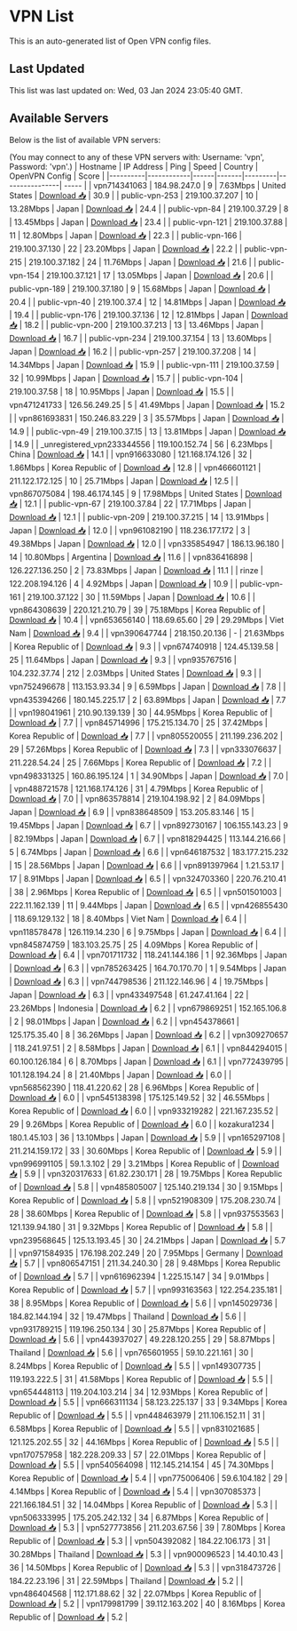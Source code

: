 # VPN List

This is an auto-generated list of Open VPN config files.

## Last Updated

This list was last updated on: Wed, 03 Jan 2024 23:05:40 GMT.

## Available Servers

Below is the list of available VPN servers:

(You may connect to any of these VPN servers with: Username: 'vpn', Password: 'vpn'.)
| Hostname | IP Address | Ping | Speed | Country | OpenVPN Config | Score |
|----------|------------|------|-------|---------|----------------| ----- |
| vpn714341063 | 184.98.247.0 | 9 | 7.63Mbps | United States | [Download 📥](./configs/server_0_US.ovpn) | 30.9 |
| public-vpn-253 | 219.100.37.207 | 10 | 13.28Mbps | Japan | [Download 📥](./configs/server_1_JP.ovpn) | 24.4 |
| public-vpn-84 | 219.100.37.29 | 8 | 13.45Mbps | Japan | [Download 📥](./configs/server_2_JP.ovpn) | 23.4 |
| public-vpn-121 | 219.100.37.88 | 11 | 12.80Mbps | Japan | [Download 📥](./configs/server_3_JP.ovpn) | 22.3 |
| public-vpn-166 | 219.100.37.130 | 22 | 23.20Mbps | Japan | [Download 📥](./configs/server_4_JP.ovpn) | 22.2 |
| public-vpn-215 | 219.100.37.182 | 24 | 11.76Mbps | Japan | [Download 📥](./configs/server_5_JP.ovpn) | 21.6 |
| public-vpn-154 | 219.100.37.121 | 17 | 13.05Mbps | Japan | [Download 📥](./configs/server_6_JP.ovpn) | 20.6 |
| public-vpn-189 | 219.100.37.180 | 9 | 15.68Mbps | Japan | [Download 📥](./configs/server_7_JP.ovpn) | 20.4 |
| public-vpn-40 | 219.100.37.4 | 12 | 14.81Mbps | Japan | [Download 📥](./configs/server_8_JP.ovpn) | 19.4 |
| public-vpn-176 | 219.100.37.136 | 12 | 12.81Mbps | Japan | [Download 📥](./configs/server_9_JP.ovpn) | 18.2 |
| public-vpn-200 | 219.100.37.213 | 13 | 13.46Mbps | Japan | [Download 📥](./configs/server_10_JP.ovpn) | 16.7 |
| public-vpn-234 | 219.100.37.154 | 13 | 13.60Mbps | Japan | [Download 📥](./configs/server_11_JP.ovpn) | 16.2 |
| public-vpn-257 | 219.100.37.208 | 14 | 14.34Mbps | Japan | [Download 📥](./configs/server_12_JP.ovpn) | 15.9 |
| public-vpn-111 | 219.100.37.59 | 32 | 10.99Mbps | Japan | [Download 📥](./configs/server_13_JP.ovpn) | 15.7 |
| public-vpn-104 | 219.100.37.58 | 18 | 10.95Mbps | Japan | [Download 📥](./configs/server_14_JP.ovpn) | 15.5 |
| vpn471241733 | 126.56.249.25 | 5 | 41.49Mbps | Japan | [Download 📥](./configs/server_15_JP.ovpn) | 15.2 |
| vpn861693831 | 150.246.83.229 | 3 | 35.57Mbps | Japan | [Download 📥](./configs/server_16_JP.ovpn) | 14.9 |
| public-vpn-49 | 219.100.37.15 | 13 | 13.81Mbps | Japan | [Download 📥](./configs/server_17_JP.ovpn) | 14.9 |
| _unregistered_vpn233344556 | 119.100.152.74 | 56 | 6.23Mbps | China | [Download 📥](./configs/server_18_CN.ovpn) | 14.1 |
| vpn916633080 | 121.168.174.126 | 32 | 1.86Mbps | Korea Republic of | [Download 📥](./configs/server_19_KR.ovpn) | 12.8 |
| vpn466601121 | 211.122.172.125 | 10 | 25.71Mbps | Japan | [Download 📥](./configs/server_20_JP.ovpn) | 12.5 |
| vpn867075084 | 198.46.174.145 | 9 | 17.98Mbps | United States | [Download 📥](./configs/server_21_US.ovpn) | 12.1 |
| public-vpn-67 | 219.100.37.84 | 22 | 17.71Mbps | Japan | [Download 📥](./configs/server_22_JP.ovpn) | 12.1 |
| public-vpn-209 | 219.100.37.215 | 14 | 13.91Mbps | Japan | [Download 📥](./configs/server_23_JP.ovpn) | 12.0 |
| vpn961082190 | 118.236.177.172 | 3 | 49.38Mbps | Japan | [Download 📥](./configs/server_24_JP.ovpn) | 12.0 |
| vpn335854947 | 186.13.96.180 | 14 | 10.80Mbps | Argentina | [Download 📥](./configs/server_25_AR.ovpn) | 11.6 |
| vpn836416898 | 126.227.136.250 | 2 | 73.83Mbps | Japan | [Download 📥](./configs/server_26_JP.ovpn) | 11.1 |
| rinze | 122.208.194.126 | 4 | 4.92Mbps | Japan | [Download 📥](./configs/server_27_JP.ovpn) | 10.9 |
| public-vpn-161 | 219.100.37.122 | 30 | 11.59Mbps | Japan | [Download 📥](./configs/server_28_JP.ovpn) | 10.6 |
| vpn864308639 | 220.121.210.79 | 39 | 75.18Mbps | Korea Republic of | [Download 📥](./configs/server_29_KR.ovpn) | 10.4 |
| vpn653656140 | 118.69.65.60 | 29 | 29.29Mbps | Viet Nam | [Download 📥](./configs/server_30_VN.ovpn) | 9.4 |
| vpn390647744 | 218.150.20.136 | - | 21.63Mbps | Korea Republic of | [Download 📥](./configs/server_31_KR.ovpn) | 9.3 |
| vpn674740918 | 124.45.139.58 | 25 | 11.64Mbps | Japan | [Download 📥](./configs/server_32_JP.ovpn) | 9.3 |
| vpn935767516 | 104.232.37.74 | 212 | 2.03Mbps | United States | [Download 📥](./configs/server_33_US.ovpn) | 9.3 |
| vpn752496678 | 113.153.93.34 | 9 | 6.59Mbps | Japan | [Download 📥](./configs/server_34_JP.ovpn) | 7.8 |
| vpn435394266 | 180.145.225.17 | 2 | 63.89Mbps | Japan | [Download 📥](./configs/server_35_JP.ovpn) | 7.7 |
| vpn198041961 | 210.90.139.139 | 30 | 44.95Mbps | Korea Republic of | [Download 📥](./configs/server_36_KR.ovpn) | 7.7 |
| vpn845714996 | 175.215.134.70 | 25 | 37.42Mbps | Korea Republic of | [Download 📥](./configs/server_37_KR.ovpn) | 7.7 |
| vpn805520055 | 211.199.236.202 | 29 | 57.26Mbps | Korea Republic of | [Download 📥](./configs/server_38_KR.ovpn) | 7.3 |
| vpn333076637 | 211.228.54.24 | 25 | 7.66Mbps | Korea Republic of | [Download 📥](./configs/server_39_KR.ovpn) | 7.2 |
| vpn498331325 | 160.86.195.124 | 1 | 34.90Mbps | Japan | [Download 📥](./configs/server_40_JP.ovpn) | 7.0 |
| vpn488721578 | 121.168.174.126 | 31 | 4.79Mbps | Korea Republic of | [Download 📥](./configs/server_41_KR.ovpn) | 7.0 |
| vpn863578814 | 219.104.198.92 | 2 | 84.09Mbps | Japan | [Download 📥](./configs/server_42_JP.ovpn) | 6.9 |
| vpn838648509 | 153.205.83.146 | 15 | 19.45Mbps | Japan | [Download 📥](./configs/server_43_JP.ovpn) | 6.7 |
| vpn892730167 | 106.155.143.23 | 9 | 82.19Mbps | Japan | [Download 📥](./configs/server_44_JP.ovpn) | 6.7 |
| vpn818294425 | 113.144.216.66 | 5 | 6.74Mbps | Japan | [Download 📥](./configs/server_45_JP.ovpn) | 6.6 |
| vpn646187532 | 183.177.215.232 | 15 | 28.56Mbps | Japan | [Download 📥](./configs/server_46_JP.ovpn) | 6.6 |
| vpn891397964 | 1.21.53.17 | 17 | 8.91Mbps | Japan | [Download 📥](./configs/server_47_JP.ovpn) | 6.5 |
| vpn324703360 | 220.76.210.41 | 38 | 2.96Mbps | Korea Republic of | [Download 📥](./configs/server_48_KR.ovpn) | 6.5 |
| vpn501501003 | 222.11.162.139 | 11 | 9.44Mbps | Japan | [Download 📥](./configs/server_49_JP.ovpn) | 6.5 |
| vpn426855430 | 118.69.129.132 | 18 | 8.40Mbps | Viet Nam | [Download 📥](./configs/server_50_VN.ovpn) | 6.4 |
| vpn118578478 | 126.119.14.230 | 6 | 9.75Mbps | Japan | [Download 📥](./configs/server_51_JP.ovpn) | 6.4 |
| vpn845874759 | 183.103.25.75 | 25 | 4.09Mbps | Korea Republic of | [Download 📥](./configs/server_52_KR.ovpn) | 6.4 |
| vpn701711732 | 118.241.144.186 | 1 | 92.36Mbps | Japan | [Download 📥](./configs/server_53_JP.ovpn) | 6.3 |
| vpn785263425 | 164.70.170.70 | 1 | 9.54Mbps | Japan | [Download 📥](./configs/server_54_JP.ovpn) | 6.3 |
| vpn744798536 | 211.122.146.96 | 4 | 19.75Mbps | Japan | [Download 📥](./configs/server_55_JP.ovpn) | 6.3 |
| vpn433497548 | 61.247.41.164 | 22 | 23.26Mbps | Indonesia | [Download 📥](./configs/server_56_ID.ovpn) | 6.2 |
| vpn679869251 | 152.165.106.8 | 2 | 98.01Mbps | Japan | [Download 📥](./configs/server_57_JP.ovpn) | 6.2 |
| vpn454378661 | 125.175.35.40 | 8 | 36.26Mbps | Japan | [Download 📥](./configs/server_58_JP.ovpn) | 6.2 |
| vpn309270657 | 118.241.97.51 | 2 | 8.58Mbps | Japan | [Download 📥](./configs/server_59_JP.ovpn) | 6.1 |
| vpn844294015 | 60.100.126.184 | 6 | 8.70Mbps | Japan | [Download 📥](./configs/server_60_JP.ovpn) | 6.1 |
| vpn772439795 | 101.128.194.24 | 8 | 21.40Mbps | Japan | [Download 📥](./configs/server_61_JP.ovpn) | 6.0 |
| vpn568562390 | 118.41.220.62 | 28 | 6.96Mbps | Korea Republic of | [Download 📥](./configs/server_62_KR.ovpn) | 6.0 |
| vpn545138398 | 175.125.149.52 | 32 | 46.55Mbps | Korea Republic of | [Download 📥](./configs/server_63_KR.ovpn) | 6.0 |
| vpn933219282 | 221.167.235.52 | 29 | 9.26Mbps | Korea Republic of | [Download 📥](./configs/server_64_KR.ovpn) | 6.0 |
| kozakura1234 | 180.1.45.103 | 36 | 13.10Mbps | Japan | [Download 📥](./configs/server_65_JP.ovpn) | 5.9 |
| vpn165297108 | 211.214.159.172 | 33 | 30.60Mbps | Korea Republic of | [Download 📥](./configs/server_66_KR.ovpn) | 5.9 |
| vpn996991105 | 59.1.3.102 | 29 | 3.21Mbps | Korea Republic of | [Download 📥](./configs/server_67_KR.ovpn) | 5.9 |
| vpn320317633 | 61.82.230.171 | 28 | 19.75Mbps | Korea Republic of | [Download 📥](./configs/server_68_KR.ovpn) | 5.8 |
| vpn485805007 | 125.140.219.134 | 30 | 9.15Mbps | Korea Republic of | [Download 📥](./configs/server_69_KR.ovpn) | 5.8 |
| vpn521908309 | 175.208.230.74 | 28 | 38.60Mbps | Korea Republic of | [Download 📥](./configs/server_70_KR.ovpn) | 5.8 |
| vpn937553563 | 121.139.94.180 | 31 | 9.32Mbps | Korea Republic of | [Download 📥](./configs/server_71_KR.ovpn) | 5.8 |
| vpn239568645 | 125.13.193.45 | 30 | 24.21Mbps | Japan | [Download 📥](./configs/server_72_JP.ovpn) | 5.7 |
| vpn971584935 | 176.198.202.249 | 20 | 7.95Mbps | Germany | [Download 📥](./configs/server_73_DE.ovpn) | 5.7 |
| vpn806547151 | 211.34.240.30 | 28 | 9.48Mbps | Korea Republic of | [Download 📥](./configs/server_74_KR.ovpn) | 5.7 |
| vpn616962394 | 1.225.15.147 | 34 | 9.01Mbps | Korea Republic of | [Download 📥](./configs/server_75_KR.ovpn) | 5.7 |
| vpn993163563 | 122.254.235.181 | 38 | 8.95Mbps | Korea Republic of | [Download 📥](./configs/server_76_KR.ovpn) | 5.6 |
| vpn145029736 | 184.82.144.194 | 32 | 19.47Mbps | Thailand | [Download 📥](./configs/server_77_TH.ovpn) | 5.6 |
| vpn931789215 | 119.196.250.134 | 30 | 25.87Mbps | Korea Republic of | [Download 📥](./configs/server_78_KR.ovpn) | 5.6 |
| vpn443937027 | 49.228.120.255 | 29 | 58.87Mbps | Thailand | [Download 📥](./configs/server_79_TH.ovpn) | 5.6 |
| vpn765601955 | 59.10.221.161 | 30 | 8.24Mbps | Korea Republic of | [Download 📥](./configs/server_80_KR.ovpn) | 5.5 |
| vpn149307735 | 119.193.222.5 | 31 | 41.58Mbps | Korea Republic of | [Download 📥](./configs/server_81_KR.ovpn) | 5.5 |
| vpn654448113 | 119.204.103.214 | 34 | 12.93Mbps | Korea Republic of | [Download 📥](./configs/server_82_KR.ovpn) | 5.5 |
| vpn666311134 | 58.123.225.137 | 33 | 9.34Mbps | Korea Republic of | [Download 📥](./configs/server_83_KR.ovpn) | 5.5 |
| vpn448463979 | 211.106.152.11 | 31 | 6.58Mbps | Korea Republic of | [Download 📥](./configs/server_84_KR.ovpn) | 5.5 |
| vpn831021685 | 121.125.202.55 | 32 | 44.16Mbps | Korea Republic of | [Download 📥](./configs/server_85_KR.ovpn) | 5.5 |
| vpn170757958 | 182.228.209.33 | 57 | 22.01Mbps | Korea Republic of | [Download 📥](./configs/server_86_KR.ovpn) | 5.5 |
| vpn540564098 | 112.145.214.154 | 45 | 74.30Mbps | Korea Republic of | [Download 📥](./configs/server_87_KR.ovpn) | 5.4 |
| vpn775006406 | 59.6.104.182 | 29 | 4.14Mbps | Korea Republic of | [Download 📥](./configs/server_88_KR.ovpn) | 5.4 |
| vpn307085373 | 221.166.184.51 | 32 | 14.04Mbps | Korea Republic of | [Download 📥](./configs/server_89_KR.ovpn) | 5.3 |
| vpn506333995 | 175.205.242.132 | 34 | 6.87Mbps | Korea Republic of | [Download 📥](./configs/server_90_KR.ovpn) | 5.3 |
| vpn527773856 | 211.203.67.56 | 39 | 7.80Mbps | Korea Republic of | [Download 📥](./configs/server_91_KR.ovpn) | 5.3 |
| vpn504392082 | 184.22.106.173 | 31 | 30.28Mbps | Thailand | [Download 📥](./configs/server_92_TH.ovpn) | 5.3 |
| vpn900096523 | 14.40.10.43 | 36 | 14.50Mbps | Korea Republic of | [Download 📥](./configs/server_93_KR.ovpn) | 5.3 |
| vpn318473726 | 184.22.23.196 | 31 | 22.59Mbps | Thailand | [Download 📥](./configs/server_94_TH.ovpn) | 5.2 |
| vpn486404568 | 112.171.88.62 | 32 | 22.07Mbps | Korea Republic of | [Download 📥](./configs/server_95_KR.ovpn) | 5.2 |
| vpn179981799 | 39.112.163.202 | 40 | 8.16Mbps | Korea Republic of | [Download 📥](./configs/server_96_KR.ovpn) | 5.2 |

